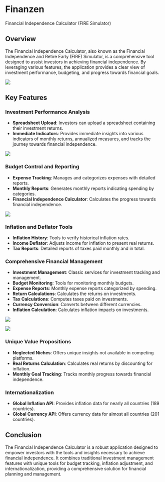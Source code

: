 # Finanzen

Financial Independence Calculator (FIRE Simulator)

## Overview

The Financial Independence Calculator, also known as the Financial Independence and Retire Early (FIRE) Simulator, is a comprehensive tool designed to assist investors in achieving financial independence. By leveraging various features, the application provides a clear view of investment performance, budgeting, and progress towards financial goals.

[![](https://img.youtube.com/vi/muOiWuPezYU/0.jpg)](https://youtu.be/muOiWuPezYU)

## Key Features

### Investment Performance Analysis
- **Spreadsheet Upload**: Investors can upload a spreadsheet containing their investment returns.
- **Immediate Indicators**: Provides immediate insights into various indicators of monthly returns, annualized measures, and tracks the journey towards financial independence.

![](https://github.com/lucasbbs/finanzen/blob/master/image-1.png)

### Budget Control and Reporting
- **Expense Tracking**: Manages and categorizes expenses with detailed reports.
- **Monthly Reports**: Generates monthly reports indicating spending by categories.
- **Financial Independence Calculator**: Calculates the progress towards financial independence.

![](https://github.com/lucasbbs/finanzen/blob/master/image-3.png)

### Inflation and Deflator Tools
- **Inflation History**: Tools to verify historical inflation rates.
- **Income Deflator**: Adjusts income for inflation to present real returns.
- **Tax Reports**: Detailed reports of taxes paid monthly and in total.

### Comprehensive Financial Management
- **Investment Management**: Classic services for investment tracking and management.
- **Budget Monitoring**: Tools for monitoring monthly budgets.
- **Expense Reports**: Monthly expense reports categorized by spending.
- **Return Calculations**: Calculates the returns on investments.
- **Tax Calculations**: Computes taxes paid on investments.
- **Currency Conversion**: Converts between different currencies.
- **Inflation Calculation**: Calculates inflation impacts on investments.

![](https://github.com/lucasbbs/finanzen/blob/master/image-4.png)

![](https://github.com/lucasbbs/finanzen/blob/master/image-5.png)

### Unique Value Propositions
- **Neglected Niches**: Offers unique insights not available in competing platforms.
- **Real Returns Calculation**: Calculates real returns by discounting for inflation.
- **Monthly Goal Tracking**: Tracks monthly progress towards financial independence.

### Internationalization
- **Global Inflation API**: Provides inflation data for nearly all countries (189 countries).
- **Global Currency API**: Offers currency data for almost all countries (201 countries).

## Conclusion

The Financial Independence Calculator is a robust application designed to empower investors with the tools and insights necessary to achieve financial independence. It combines traditional investment management features with unique tools for budget tracking, inflation adjustment, and internationalization, providing a comprehensive solution for financial planning and management.
